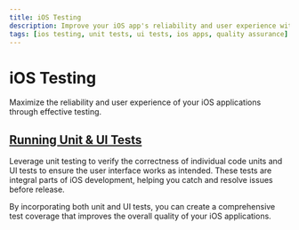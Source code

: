 ```yaml
---
title: iOS Testing
description: Improve your iOS app's reliability and user experience with effective testing. Learn to run unit and UI tests for optimal app functionality.
tags: [ios testing, unit tests, ui tests, ios apps, quality assurance]
---
```


# iOS Testing

Maximize the reliability and user experience of your iOS applications through effective testing.

## [Running Unit & UI Tests](/continuous-testing/ios-testing/running-ios-unit-and-ui-tests)

Leverage unit testing to verify the correctness of individual code units and UI tests to ensure the user interface works as intended. These tests are integral parts of iOS development, helping you catch and resolve issues before release.

By incorporating both unit and UI tests, you can create a comprehensive test coverage that improves the overall quality of your iOS applications.
